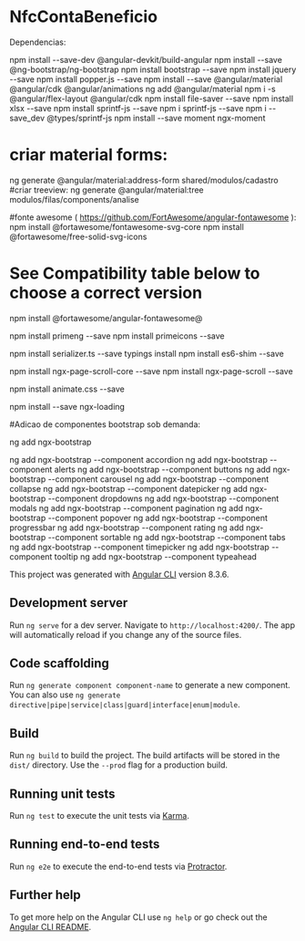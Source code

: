 # NfcContaBeneficio

Dependencias:

npm install --save-dev @angular-devkit/build-angular
npm install --save @ng-bootstrap/ng-bootstrap
npm install bootstrap --save
npm install jquery --save
npm install popper.js --save
npm install --save @angular/material @angular/cdk @angular/animations
ng add @angular/material
npm i -s @angular/flex-layout @angular/cdk
npm install file-saver --save
npm install xlsx --save
npm install sprintf-js --save
npm i sprintf-js --save
npm i --save_dev @types/sprintf-js
npm install --save moment ngx-moment

# criar material forms:
ng generate @angular/material:address-form shared/modulos/cadastro
#criar treeview:
ng generate @angular/material:tree modulos/filas/components/analise

#fonte awesome ( https://github.com/FortAwesome/angular-fontawesome ):
npm install @fortawesome/fontawesome-svg-core
npm install @fortawesome/free-solid-svg-icons
# See Compatibility table below to choose a correct version
npm install @fortawesome/angular-fontawesome@<version>

npm install primeng --save
npm install primeicons --save

npm install serializer.ts --save
typings install
npm install es6-shim --save

npm install ngx-page-scroll-core --save
npm install ngx-page-scroll --save

npm install animate.css --save

npm install --save ngx-loading

#Adicao de componentes bootstrap sob demanda:

ng add ngx-bootstrap

ng add ngx-bootstrap  --component accordion
ng add ngx-bootstrap  --component alerts
ng add ngx-bootstrap  --component buttons
ng add ngx-bootstrap  --component carousel
ng add ngx-bootstrap  --component collapse
ng add ngx-bootstrap  --component datepicker
ng add ngx-bootstrap  --component dropdowns
ng add ngx-bootstrap  --component modals
ng add ngx-bootstrap  --component pagination
ng add ngx-bootstrap  --component popover
ng add ngx-bootstrap  --component progressbar
ng add ngx-bootstrap  --component rating
ng add ngx-bootstrap  --component sortable
ng add ngx-bootstrap  --component tabs
ng add ngx-bootstrap  --component timepicker
ng add ngx-bootstrap  --component tooltip
ng add ngx-bootstrap  --component typeahead



This project was generated with [Angular CLI](https://github.com/angular/angular-cli) version 8.3.6.

## Development server

Run `ng serve` for a dev server. Navigate to `http://localhost:4200/`. The app will automatically reload if you change any of the source files.

## Code scaffolding

Run `ng generate component component-name` to generate a new component. You can also use `ng generate directive|pipe|service|class|guard|interface|enum|module`.

## Build

Run `ng build` to build the project. The build artifacts will be stored in the `dist/` directory. Use the `--prod` flag for a production build.

## Running unit tests

Run `ng test` to execute the unit tests via [Karma](https://karma-runner.github.io).

## Running end-to-end tests

Run `ng e2e` to execute the end-to-end tests via [Protractor](http://www.protractortest.org/).

## Further help

To get more help on the Angular CLI use `ng help` or go check out the [Angular CLI README](https://github.com/angular/angular-cli/blob/master/README.md).
